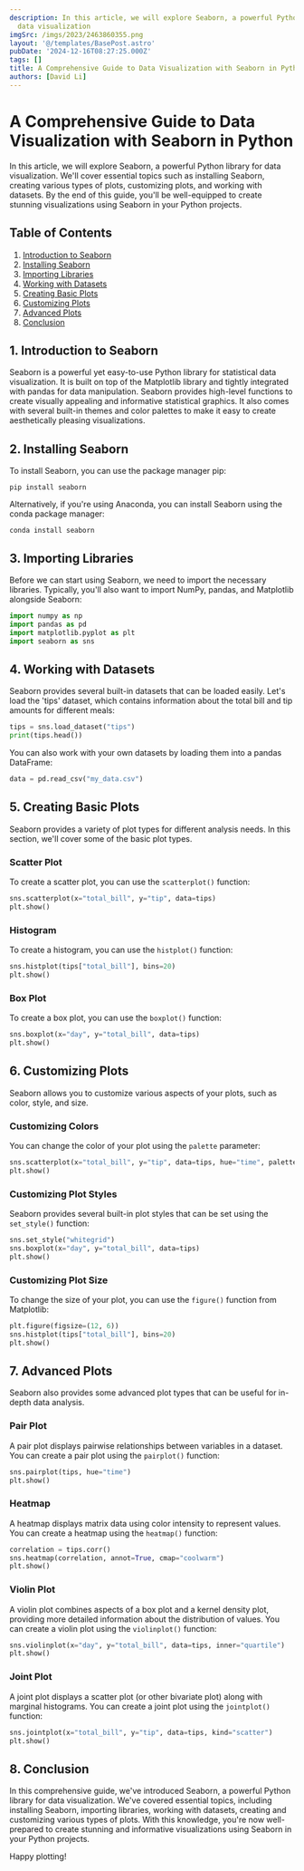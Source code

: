 ```yaml
---
description: In this article, we will explore Seaborn, a powerful Python library for
  data visualization
imgSrc: /imgs/2023/2463860355.png
layout: '@/templates/BasePost.astro'
pubDate: '2024-12-16T08:27:25.000Z'
tags: []
title: A Comprehensive Guide to Data Visualization with Seaborn in Python
authors: [David Li]
---
```


# A Comprehensive Guide to Data Visualization with Seaborn in Python

In this article, we will explore Seaborn, a powerful Python library for data visualization. We'll cover essential topics such as installing Seaborn, creating various types of plots, customizing plots, and working with datasets. By the end of this guide, you'll be well-equipped to create stunning visualizations using Seaborn in your Python projects.

## Table of Contents

1. [Introduction to Seaborn](#introduction)
2. [Installing Seaborn](#installation)
3. [Importing Libraries](#importing)
4. [Working with Datasets](#datasets)
5. [Creating Basic Plots](#basic-plots)
6. [Customizing Plots](#customizing)
7. [Advanced Plots](#advanced-plots)
8. [Conclusion](#conclusion)

<a name="introduction"></a>
## 1. Introduction to Seaborn

Seaborn is a powerful yet easy-to-use Python library for statistical data visualization. It is built on top of the Matplotlib library and tightly integrated with pandas for data manipulation. Seaborn provides high-level functions to create visually appealing and informative statistical graphics. It also comes with several built-in themes and color palettes to make it easy to create aesthetically pleasing visualizations.

<a name="installation"></a>
## 2. Installing Seaborn

To install Seaborn, you can use the package manager pip:

```
pip install seaborn
```

Alternatively, if you're using Anaconda, you can install Seaborn using the conda package manager:

```
conda install seaborn
```

<a name="importing"></a>
## 3. Importing Libraries

Before we can start using Seaborn, we need to import the necessary libraries. Typically, you'll also want to import NumPy, pandas, and Matplotlib alongside Seaborn:

```python
import numpy as np
import pandas as pd
import matplotlib.pyplot as plt
import seaborn as sns
```

<a name="datasets"></a>
## 4. Working with Datasets

Seaborn provides several built-in datasets that can be loaded easily. Let's load the 'tips' dataset, which contains information about the total bill and tip amounts for different meals:

```python
tips = sns.load_dataset("tips")
print(tips.head())
```

You can also work with your own datasets by loading them into a pandas DataFrame:

```python
data = pd.read_csv("my_data.csv")
```

<a name="basic-plots"></a>
## 5. Creating Basic Plots

Seaborn provides a variety of plot types for different analysis needs. In this section, we'll cover some of the basic plot types.

### Scatter Plot

To create a scatter plot, you can use the `scatterplot()` function:

```python
sns.scatterplot(x="total_bill", y="tip", data=tips)
plt.show()
```

### Histogram

To create a histogram, you can use the `histplot()` function:

```python
sns.histplot(tips["total_bill"], bins=20)
plt.show()
```

### Box Plot

To create a box plot, you can use the `boxplot()` function:

```python
sns.boxplot(x="day", y="total_bill", data=tips)
plt.show()
```

<a name="customizing"></a>
## 6. Customizing Plots

Seaborn allows you to customize various aspects of your plots, such as color, style, and size.

### Customizing Colors

You can change the color of your plot using the `palette` parameter:

```python
sns.scatterplot(x="total_bill", y="tip", data=tips, hue="time", palette="coolwarm")
plt.show()
```

### Customizing Plot Styles

Seaborn provides several built-in plot styles that can be set using the `set_style()` function:

```python
sns.set_style("whitegrid")
sns.boxplot(x="day", y="total_bill", data=tips)
plt.show()
```

### Customizing Plot Size

To change the size of your plot, you can use the `figure()` function from Matplotlib:

```python
plt.figure(figsize=(12, 6))
sns.histplot(tips["total_bill"], bins=20)
plt.show()
```

<a name="advanced-plots"></a>
## 7. Advanced Plots

Seaborn also provides some advanced plot types that can be useful for in-depth data analysis.

### Pair Plot

A pair plot displays pairwise relationships between variables in a dataset. You can create a pair plot using the `pairplot()` function:

```python
sns.pairplot(tips, hue="time")
plt.show()
```

### Heatmap

A heatmap displays matrix data using color intensity to represent values. You can create a heatmap using the `heatmap()` function:

```python
correlation = tips.corr()
sns.heatmap(correlation, annot=True, cmap="coolwarm")
plt.show()
```

### Violin Plot

A violin plot combines aspects of a box plot and a kernel density plot, providing more detailed information about the distribution of values. You can create a violin plot using the `violinplot()` function:

```python
sns.violinplot(x="day", y="total_bill", data=tips, inner="quartile")
plt.show()
```

### Joint Plot

A joint plot displays a scatter plot (or other bivariate plot) along with marginal histograms. You can create a joint plot using the `jointplot()` function:

```python
sns.jointplot(x="total_bill", y="tip", data=tips, kind="scatter")
plt.show()
```

<a name="conclusion"></a>
## 8. Conclusion

In this comprehensive guide, we've introduced Seaborn, a powerful Python library for data visualization. We've covered essential topics, including installing Seaborn, importing libraries, working with datasets, creating and customizing various types of plots. With this knowledge, you're now well-prepared to create stunning and informative visualizations using Seaborn in your Python projects.

Happy plotting!